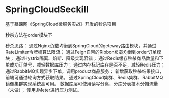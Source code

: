 # SpringCloudSeckill

基于慕课网《SpringCloud微服务实战》开发的秒杀项目

秒杀方法在order模块下

秒杀思路：
通过Nginx负载均衡到SpringCloud的geteway路由模块，并通过RateLimiter令牌桶算法限流；
通过Feign自带的Ribbon负载均衡到order订单模块；
通过Hystrix隔离、熔断、降级实现容错；
通过Redis缓存秒杀商品数量和下单成功订单号，减轻数据库压力；
通过内存标记库存是否不足，减轻Redis压力；
通过RabbitMQ实现异步下单，调用product商品服务；
新增获取秒杀结果接口，前端可通过轮询方式获取结果。
通过SpringCloud集群、Redis集群、RabbitMQ镜像集群实现系统高可用。
数据库层可使用读写分离，分库分表技术分摊流量（未做）；
使用JMeter进行压力测试。
